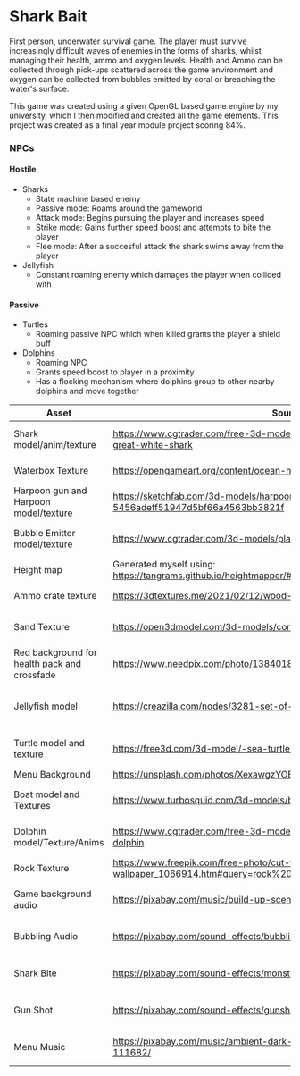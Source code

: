 # Shark Bait
First person, underwater survival game.
The player must survive increasingly difficult waves of enemies in the forms of sharks, whilst managing their health, ammo and oxygen levels.
Health and Ammo can be collected through pick-ups scattered across the game environment and oxygen can be collected from bubbles emitted by coral or breaching the water's surface.

This game was created using a given OpenGL based game engine by my university, which I then modified and created all the game elements. This project was created as a final year module project scoring 84%.
### NPCs
#### Hostile
- Sharks
  - State machine based enemy
  - Passive mode: Roams around the gameworld
  - Attack mode: Begins pursuing the player and increases speed
  - Strike mode: Gains further speed boost and attempts to bite the player
  - Flee mode: After a succesful attack the shark swims away from the player
- Jellyfish
  - Constant roaming enemy which damages the player when collided with
#### Passive
- Turtles
  - Roaming passive NPC which when killed grants the player a shield buff
- Dolphins
  - Roaming NPC
  - Grants speed boost to player in a proximity
  - Has a flocking mechanism where dolphins group to other nearby dolphins and move together

| Asset | Source | License |
|-------|--------|---------|
|Shark model/anim/texture	| https://www.cgtrader.com/free-3d-models/animals/fish/realistic-animated-great-white-shark |	Royalty Free License |
| Waterbox Texture |	https://opengameart.org/content/ocean-hdriskybox | Public Domain |
| Harpoon gun and Harpoon model/texture | https://sketchfab.com/3d-models/harpoon-rifle-5456adeff51947d5bf66a4563bb3821f	| CC Attribution |
| Bubble Emitter model/texture | https://www.cgtrader.com/3d-models/plant/other/corals | Royalty Free License|
| Height map | Generated myself using: https://tangrams.github.io/heightmapper/#7.20833/26.401/-59.591 | Public Domain
| Ammo crate texture | https://3dtextures.me/2021/02/12/wood-crate-001/	| Public Domain |
| Sand Texture | https://open3dmodel.com/3d-models/coral-reef-scene_595273.html |	Free for personal use |
| Red background for health pack and crossfade | https://www.needpix.com/photo/1384018/square-red-background | Public Domain |
| Jellyfish model | https://creazilla.com/nodes/3281-set-of-jellyfish-3d-model | Creazilla Open-Source License |
| Turtle model and texture | https://free3d.com/3d-model/-sea-turtle-v1--427786.html | Personal Use License |
| Menu Background	| https://unsplash.com/photos/XexawgzYOBc	| Free to use |
| Boat model and Textures |	https://www.turbosquid.com/3d-models/boat-pbr-model-1522670	| Turbosquid 3D Model License |
| Dolphin model/Texture/Anims |	https://www.cgtrader.com/free-3d-models/animals/mammal/realistic-animated-dolphin |	Royalty Free License |
| Rock Texture | https://www.freepik.com/free-photo/cut-tile-shade-durable-wallpaper_1066914.htm#query=rock%20texture&position=4&from_view=keyword | Free license |
| Game background audio |	https://pixabay.com/music/build-up-scenes-talaso-extasis-119659/ | Simplified Pixabay License |
| Bubbling Audio | https://pixabay.com/sound-effects/bubbling-6184/	| Simplified Pixabay License |
| Shark Bite | https://pixabay.com/sound-effects/monster-bite-44538/	| Simplified Pixabay License |
| Gun Shot | https://pixabay.com/sound-effects/gunshot-37055/ | Simplified Pixabay License |
| Menu Music | https://pixabay.com/music/ambient-dark-cinematic-suspenseful-ambient-111682/ | Simplified Pixabay License
